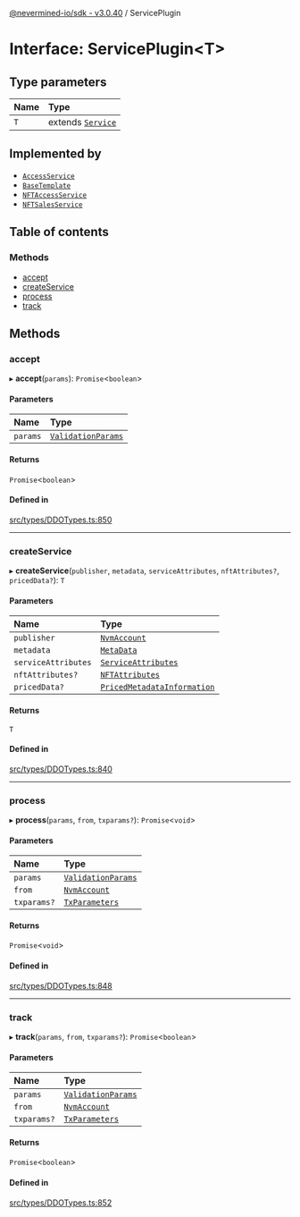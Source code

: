[@nevermined-io/sdk - v3.0.40](../code-reference.md) / ServicePlugin

# Interface: ServicePlugin\<T\>

## Type parameters

| Name | Type                                              |
| :--- | :------------------------------------------------ |
| `T`  | extends [`Service`](../code-reference.md#service) |

## Implemented by

- [`AccessService`](../classes/AccessService.md)
- [`BaseTemplate`](../classes/BaseTemplate.md)
- [`NFTAccessService`](../classes/NFTAccessService.md)
- [`NFTSalesService`](../classes/NFTSalesService.md)

## Table of contents

### Methods

- [accept](ServicePlugin.md#accept)
- [createService](ServicePlugin.md#createservice)
- [process](ServicePlugin.md#process)
- [track](ServicePlugin.md#track)

## Methods

### accept

▸ **accept**(`params`): `Promise`\<`boolean`\>

#### Parameters

| Name     | Type                                      |
| :------- | :---------------------------------------- |
| `params` | [`ValidationParams`](ValidationParams.md) |

#### Returns

`Promise`\<`boolean`\>

#### Defined in

[src/types/DDOTypes.ts:850](https://github.com/nevermined-io/sdk-js/blob/b5e55eab9d0ebcc9023ac5ea2d4b30a77616251e/src/types/DDOTypes.ts#L850)

---

### createService

▸ **createService**(`publisher`, `metadata`, `serviceAttributes`, `nftAttributes?`, `pricedData?`): `T`

#### Parameters

| Name                | Type                                                                          |
| :------------------ | :---------------------------------------------------------------------------- |
| `publisher`         | [`NvmAccount`](../classes/NvmAccount.md)                                      |
| `metadata`          | [`MetaData`](MetaData.md)                                                     |
| `serviceAttributes` | [`ServiceAttributes`](ServiceAttributes.md)                                   |
| `nftAttributes?`    | [`NFTAttributes`](../classes/NFTAttributes.md)                                |
| `pricedData?`       | [`PricedMetadataInformation`](../code-reference.md#pricedmetadatainformation) |

#### Returns

`T`

#### Defined in

[src/types/DDOTypes.ts:840](https://github.com/nevermined-io/sdk-js/blob/b5e55eab9d0ebcc9023ac5ea2d4b30a77616251e/src/types/DDOTypes.ts#L840)

---

### process

▸ **process**(`params`, `from`, `txparams?`): `Promise`\<`void`\>

#### Parameters

| Name        | Type                                      |
| :---------- | :---------------------------------------- |
| `params`    | [`ValidationParams`](ValidationParams.md) |
| `from`      | [`NvmAccount`](../classes/NvmAccount.md)  |
| `txparams?` | [`TxParameters`](TxParameters.md)         |

#### Returns

`Promise`\<`void`\>

#### Defined in

[src/types/DDOTypes.ts:848](https://github.com/nevermined-io/sdk-js/blob/b5e55eab9d0ebcc9023ac5ea2d4b30a77616251e/src/types/DDOTypes.ts#L848)

---

### track

▸ **track**(`params`, `from`, `txparams?`): `Promise`\<`boolean`\>

#### Parameters

| Name        | Type                                      |
| :---------- | :---------------------------------------- |
| `params`    | [`ValidationParams`](ValidationParams.md) |
| `from`      | [`NvmAccount`](../classes/NvmAccount.md)  |
| `txparams?` | [`TxParameters`](TxParameters.md)         |

#### Returns

`Promise`\<`boolean`\>

#### Defined in

[src/types/DDOTypes.ts:852](https://github.com/nevermined-io/sdk-js/blob/b5e55eab9d0ebcc9023ac5ea2d4b30a77616251e/src/types/DDOTypes.ts#L852)
